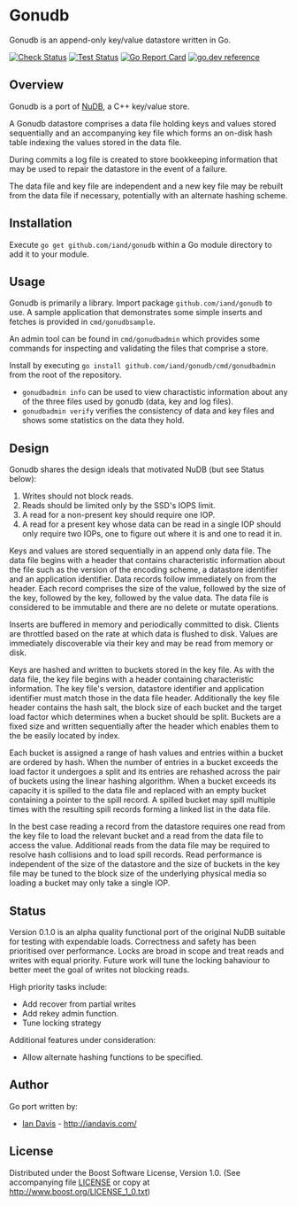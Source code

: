 # Gonudb 

Gonudb is an append-only key/value datastore written in Go.

[![Check Status](https://github.com/iand/gonudb/actions/workflows/check.yml/badge.svg)](https://github.com/iand/gonudb/actions/workflows/check.yml)
[![Test Status](https://github.com/iand/gonudb/actions/workflows/test.yml/badge.svg)](https://github.com/iand/gonudb/actions/workflows/test.yml)
[![Go Report Card](https://goreportcard.com/badge/github.com/iand/gonudb)](https://goreportcard.com/report/github.com/iand/gonudb)
[![go.dev reference](https://img.shields.io/badge/go.dev-reference-007d9c?logo=go&logoColor=white)](https://pkg.go.dev/github.com/iand/gonudb)

## Overview

Gonudb is a port of [NuDB](https://github.com/CPPAlliance/NuDB), a C++ key/value store.

A Gonudb datastore comprises a data file holding keys and values stored sequentially and an
accompanying key file which forms an on-disk hash table indexing the values stored in the data
file.

During commits a log file is created to store bookkeeping information that may be used to repair the
datastore in the event of a failure.

The data file and key file are independent and a new key file may be rebuilt from the data file if
necessary, potentially with an alternate hashing scheme.


## Installation

Execute `go get github.com/iand/gonudb` within a Go module directory to add it to your module.

## Usage

Gonudb is primarily a library. Import package `github.com/iand/gonudb` to use. A sample application
that demonstrates some simple inserts and fetches is provided in `cmd/gonudbsample`.

An admin tool can be found in `cmd/gonudbadmin` which provides some commands for inspecting and
validating the files that comprise a store.

Install by executing `go install github.com/iand/gonudb/cmd/gonudbadmin` from the root of the 
repository.

 - `gonudbadmin info` can be used to view charactistic information about any of the three files used by gonudb (data, key and log files).
 - `gonudbadmin verify` verifies the consistency of data and key files and shows some statistics on the data they hold.


## Design

Gonudb shares the design ideals that motivated NuDB (but see Status below):

 1. Writes should not block reads.
 2. Reads should be limited only by the SSD's IOPS limit.
 3. A read for a non-present key should require one IOP.
 4. A read for a present key whose data can be read in a single IOP should only require two IOPs, one to figure out where it is and one to read it in.

Keys and values are stored sequentially in an append only data file. The data file begins with a
header that contains characteristic information about the file such as the version of the encoding
scheme, a datastore identifier and an application identifier. Data records follow immediately on
from the header. Each record comprises the size of the value, followed by the size of the key,
followed by the key, followed by the value data. The data file is considered to be immutable and
there are no delete or mutate operations.

Inserts are buffered in memory and periodically committed to disk. Clients are throttled based on
the rate at which data is flushed to disk. Values are immediately discoverable via their key and
may be read from memory or disk.

Keys are hashed and written to buckets stored in the key file. As with the data file, the key file
begins with a header containing characteristic information. The key file's version, datastore
identifier and application identifier must match those in the data file header. Additionally the
key file header contains the hash salt, the block size of each bucket and the target load factor
which determines when a bucket should be split. Buckets are a fixed size and written sequentially
after the header which enables them to the be easily located by index.

Each bucket is assigned a range of hash values and entries within a bucket are ordered by hash. When
the number of entries in a bucket exceeds the load factor it undergoes a split and its entries are
rehashed across the pair of buckets using the linear hashing algorithm. When a bucket exceeds its
capacity it is spilled to the data file and replaced with an empty bucket containing a pointer to
the spill record. A spilled bucket may spill multiple times with the resulting spill records
forming a linked list in the data file.

In the best case reading a record from the datastore requires one read from the key file to load the
relevant bucket and a read from the data file to access the value. Additional reads from the data
file may be required to resolve hash collisions and to load spill records. Read performance is
independent of the size of the datastore and the size of buckets in the key file may be tuned to
the block size of the underlying physical media so loading a bucket may only take a single IOP.

## Status

Version 0.1.0 is an alpha quality functional port of the original NuDB suitable for testing with 
expendable loads. Correctness and safety has been prioritised over performance. Locks are broad in scope
and treat reads and writes with equal priority. Future work will tune the locking bahaviour to 
better meet the goal of writes not blocking reads.

High priority tasks include:

 * Add recover from partial writes
 * Add rekey admin function.
 * Tune locking strategy

Additional features under consideration:

 * Allow alternate hashing functions to be specified.

## Author

Go port written by:

* [Ian Davis](http://github.com/iand) - <http://iandavis.com/>

## License

Distributed under the Boost Software License, Version 1.0. (See accompanying file [LICENSE](LICENSE)
 or copy at http://www.boost.org/LICENSE_1_0.txt)
